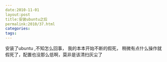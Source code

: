 ```yaml
---
date:2010-11-01
layout:post
title:安装ubuntu之后
permalink:2010/37.html
categories:
tags:
---
```



<p>安装了ubuntu ,不知怎么回事， 我的本本开始不断的假死， 稍微有点什么操作就假死了，配置也没那么低啊，莫非是该清扫灰尘了</p>